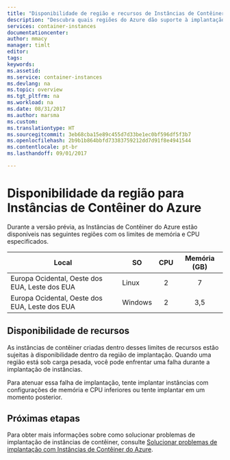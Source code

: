 ```yaml
---
title: "Disponibilidade de região e recursos de Instâncias de Contêiner do Azure | Azure Docs"
description: "Descubra quais regiões do Azure dão suporte à implantação de instâncias de contêiner, bem como os limites de CPU e memória para essas instâncias."
services: container-instances
documentationcenter: 
author: mmacy
manager: timlt
editor: 
tags: 
keywords: 
ms.assetid: 
ms.service: container-instances
ms.devlang: na
ms.topic: overview
ms.tgt_pltfrm: na
ms.workload: na
ms.date: 08/31/2017
ms.author: marsma
ms.custom: 
ms.translationtype: HT
ms.sourcegitcommit: 3eb68cba15e89c455d7d33be1ec0bf596df5f3b7
ms.openlocfilehash: 2b9b1b864bbfd73383759212dd7d91f8e4941544
ms.contentlocale: pt-br
ms.lasthandoff: 09/01/2017

---
```


# <a name="region-availability-for-azure-container-instances"></a>Disponibilidade da região para Instâncias de Contêiner do Azure

Durante a versão prévia, as Instâncias de Contêiner do Azure estão disponíveis nas seguintes regiões com os limites de memória e CPU especificados.

| Local | SO | CPU | Memória (GB) |
| -------- | -- | :---: | :-----------: |
| Europa Ocidental, Oeste dos EUA, Leste dos EUA | Linux | 2 | 7 |
| Europa Ocidental, Oeste dos EUA, Leste dos EUA | Windows | 2 | 3,5 |

## <a name="resource-availability"></a>Disponibilidade de recursos

As instâncias de contêiner criadas dentro desses limites de recursos estão sujeitas à disponibilidade dentro da região de implantação. Quando uma região está sob carga pesada, você pode enfrentar uma falha durante a implantação de instâncias.

Para atenuar essa falha de implantação, tente implantar instâncias com configurações de memória e CPU inferiores ou tente implantar em um momento posterior.

## <a name="next-steps"></a>Próximas etapas

Para obter mais informações sobre como solucionar problemas de implantação de instâncias de contêiner, consulte [Solucionar problemas de implantação com Instâncias de Contêiner do Azure](container-instances-troubleshooting.md).

